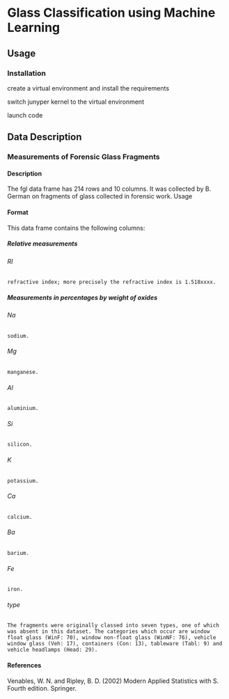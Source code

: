 # Glass Classification using Machine Learning

## Usage

### Installation

create a virtual environment and install the requirements

switch junyper kernel to the virtual environment

launch code

## Data Description

### Measurements of Forensic Glass Fragments

#### Description

The fgl data frame has 214 rows and 10 columns. It was collected by B. German on fragments of glass collected in forensic work.
Usage

#### Format

This data frame contains the following columns:

##### Relative measurements

###### RI

    refractive index; more precisely the refractive index is 1.518xxxx.

##### Measurements in percentages by weight of oxides

###### Na

    sodium.

###### Mg

    manganese.

###### Al

    aluminium.

###### Si

    silicon.

###### K

    potassium.

###### Ca

    calcium.

###### Ba

    barium.

###### Fe

    iron.

###### type

    The fragments were originally classed into seven types, one of which was absent in this dataset. The categories which occur are window float glass (WinF: 70), window non-float glass (WinNF: 76), vehicle window glass (Veh: 17), containers (Con: 13), tableware (Tabl: 9) and vehicle headlamps (Head: 29).

#### References

Venables, W. N. and Ripley, B. D. (2002) Modern Applied Statistics with S. Fourth edition. Springer.
